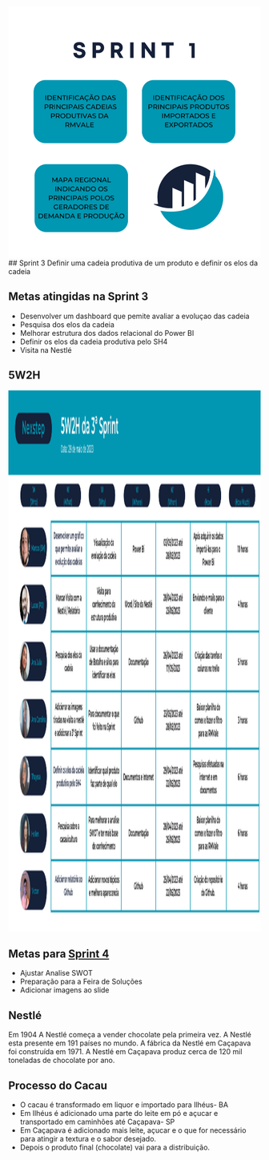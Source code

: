 <img src="https://github.com/MarcosAvanzini/NextStep/blob/main/Imagens/Sprint1.svg" width="1000" height="500"/>
## Sprint 3
Definir uma cadeia produtiva de um produto e definir os elos da cadeia

## Metas atingidas na Sprint 3
* Desenvolver um dashboard que pemite avaliar a evoluçao das cadeia
* Pesquisa dos elos da cadeia
* Melhorar estrutura dos dados relacional do Power BI
* Definir os elos da cadeia produtiva pelo SH4
* Visita na Nestlé
## 5W2H
<img src="https://github.com/MarcosAvanzini/NextStep/blob/main/Imagens/Sprint3.svg" width="1920" height="1080"/>


## Metas para [Sprint 4](https://github.com/MarcosAvanzini/NextStep/tree/Sprint-4)
* Ajustar Analise SWOT
* Preparação para a Feira de Soluções
* Adicionar imagens ao slide

## Nestlé
Em 1904 A Nestlé começa a vender chocolate pela primeira vez.
A Nestlé esta presente em 191 países no mundo.
A fábrica da Nestlé em Caçapava foi construída em 1971.
A Nestlé em Caçapava produz cerca de 120 mil toneladas de chocolate por ano.

## Processo do Cacau
* O cacau é transformado em liquor e importado para Ilhéus- BA
* Em Ilhéus é adicionado uma parte do leite em pó e açucar e transportado em caminhões até Caçapava- SP
* Em Caçapava é adicionado mais leite, açucar e o que for necessário para atingir a textura e o sabor desejado.
* Depois o produto final (chocolate) vai para a distribuição.

